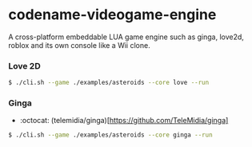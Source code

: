 # codename-videogame-engine
A cross-platform embeddable LUA game engine such as ginga, love2d, roblox and its own console like a Wii clone.

### Love 2D

```bash
$ ./cli.sh --game ./examples/asteroids --core love --run
```

### Ginga

 * :octocat: (telemidia/ginga)[https://github.com/TeleMidia/ginga]

```bash
$ ./cli.sh --game ./examples/asteroids --core ginga --run
```
